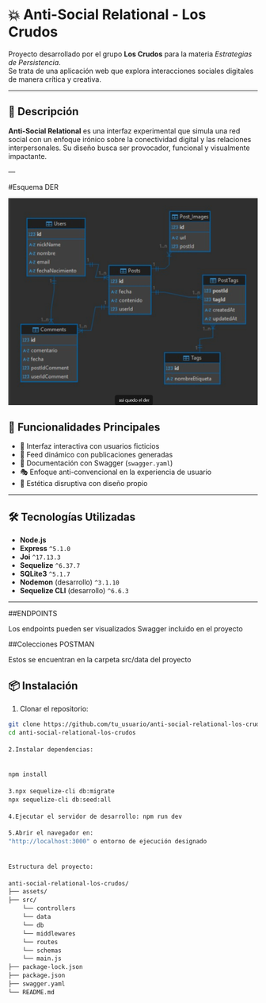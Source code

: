 # 💥 Anti-Social Relational - Los Crudos

Proyecto desarrollado por el grupo **Los Crudos** para la materia _Estrategias de Persistencia_.  
Se trata de una aplicación web que explora interacciones sociales digitales de manera crítica y creativa.

---

## 🎯 Descripción

**Anti-Social Relational** es una interfaz experimental que simula una red social con un enfoque irónico sobre la conectividad digital y las relaciones interpersonales. Su diseño busca ser provocador, funcional y visualmente impactante.

—

#Esquema DER

![Esquema DER](./assets/EsquemaDER.png)

## 🚀 Funcionalidades Principales

- 🧩 Interfaz interactiva con usuarios ficticios
- 🧵 Feed dinámico con publicaciones generadas
- 📄 Documentación con Swagger (`swagger.yaml`)
- 🎭 Enfoque anti-convencional en la experiencia de usuario
- 💅 Estética disruptiva con diseño propio

---

## 🛠️ Tecnologías Utilizadas

- **Node.js**
- **Express** `^5.1.0`
- **Joi** `^17.13.3`
- **Sequelize** `^6.37.7`
- **SQLite3** `^5.1.7`
- **Nodemon** (desarrollo) `^3.1.10`
- **Sequelize CLI** (desarrollo) `^6.6.3`

---

##ENDPOINTS

Los endpoints pueden ser visualizados Swagger incluido en el proyecto

##Colecciones POSTMAN

Estos se encuentran en la carpeta src/data del proyecto

## 📦 Instalación

1. Clonar el repositorio:

```bash
git clone https://github.com/tu_usuario/anti-social-relational-los-crudos.git
cd anti-social-relational-los-crudos

2.Instalar dependencias:


npm install

3.npx sequelize-cli db:migrate
npx sequelize-cli db:seed:all

4.Ejecutar el servidor de desarrollo: npm run dev

5.Abrir el navegador en:
"http://localhost:3000" o entorno de ejecución designado


Estructura del proyecto:

anti-social-relational-los-crudos/
├── assets/
├── src/
	└── controllers
	└── data
	└── db
	└── middlewares
	└── routes
	└── schemas
	└── main.js
├── package-lock.json
├── package.json
├── swagger.yaml
└── README.md
```
